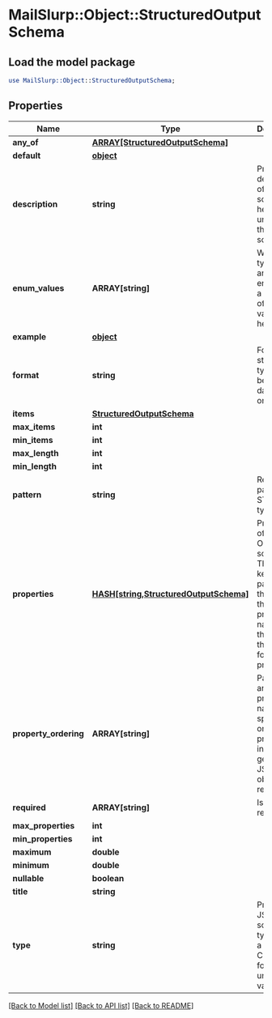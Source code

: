 # MailSlurp::Object::StructuredOutputSchema

## Load the model package
```perl
use MailSlurp::Object::StructuredOutputSchema;
```

## Properties
Name | Type | Description | Notes
------------ | ------------- | ------------- | -------------
**any_of** | [**ARRAY[StructuredOutputSchema]**](StructuredOutputSchema) |  | [optional] 
**default** | [**object**]() |  | [optional] 
**description** | **string** | Provide a description of the schema to help the AI understand the schema. | [optional] 
**enum_values** | **ARRAY[string]** | When using type string and format enum pass a collection of enum values here. | [optional] 
**example** | [**object**]() |  | [optional] 
**format** | **string** | Format for string types. Can be null, date-time or enum. | [optional] 
**items** | [**StructuredOutputSchema**](StructuredOutputSchema) |  | [optional] 
**max_items** | **int** |  | [optional] 
**min_items** | **int** |  | [optional] 
**max_length** | **int** |  | [optional] 
**min_length** | **int** |  | [optional] 
**pattern** | **string** | Regex pattern for STRING type | [optional] 
**properties** | [**HASH[string,StructuredOutputSchema]**](StructuredOutputSchema) | Properties of an OBJECT schema. These are key value pairs where the key is the property name and the value is the schema for that property. | [optional] 
**property_ordering** | **ARRAY[string]** | Pass an array of property names to specify the order of properties in the generated JSON object if required. | [optional] 
**required** | **ARRAY[string]** | Is field required | [optional] 
**max_properties** | **int** |  | [optional] 
**min_properties** | **int** |  | [optional] 
**maximum** | **double** |  | [optional] 
**minimum** | **double** |  | [optional] 
**nullable** | **boolean** |  | [optional] 
**title** | **string** |  | [optional] 
**type** | **string** | Primitive JSON schema types with a fallback CUSTOM for unknown values. | [optional] 

[[Back to Model list]](../README#documentation-for-models) [[Back to API list]](../README#documentation-for-api-endpoints) [[Back to README]](../README)


